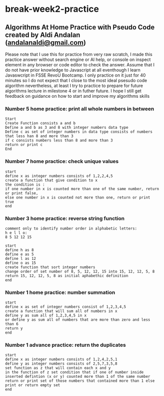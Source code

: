 # break-week2-practice
## Algorithms At Home Practice with Pseudo Code created by Aldi Andalan (andalanaldi@gmail.com)

Please note that I use this for practice from very raw scratch, I made this practice answer without search engine or AI help, or console on inspect element in any browser or code editor to check the answer. Assume that I do not have prior knowledge to Javascript at all eventhough I learn Javaswcript in FSSE RevoU Bootcamp. I only practice on it just for 40 minutes so I do not expect that I close to the most ideal psesudo code algorithm nevertheless, at least I try to practice to prepare for future algorithms lecture in milestone 4 or in futher future. I hope I still get feedback on guidance on how to start and improve my algorithms skills  

### Number 5 home practice: print all whole numbers in between

```
Start
Create Function consists a and b
Define a and b as 3 and 8 with integer numbers data type
Define c as set of integer numbers in data type consists of numbers that less han 8 and more than 3
if c consists numbers less than 8 and more than 3
return or print c
End

```

### Number 7 home practice: check unique values

```
start
define x as integer numbers consists of 1,2,2,4,5
create a function that give condition to x 
the condition is :
if one number in x is counted more than one of the same number, return or print false, 
else one number in x is counted not more than one, return or print true
end
```

### Number 3 home practice: reverse string function

```
comment only to identify number order in alphabetic letters:
h e l l o:
8 5 12 12 15

start
define h as 8
define e as 5
define l as 12
define o as 15
create function that sort integer numbers
change order of set number of 8, 5, 12, 12, 15 into 15, 12, 12, 5, 8
return 15, 12, 12, 5, 8 as initial aphabethic definition
end
```
### Number 1 home practice: number summation

```
start
define x as set of integer numbers consist of 1,2,3,4,5
create a function that will sum all of numbers in x
define y as sum all of 1,2,3,4,5 in x
or define y as sum all of numbers that are more than zero and less than 6
return y
end
```
### Number 1 advance practice: return the duplicates

```
start
define x as integer numbers consists of 1,2,4,2,5,1
define y as integer numbers consists of 2,5,7,3,5,8
set function as z that will contain each x and y
in the function of z set condition that if one of number inside inserted defintion (x or y) counted more than 1 of the same number return or print set of those numbers that contained more than 1 else print or return empty set
end
```
